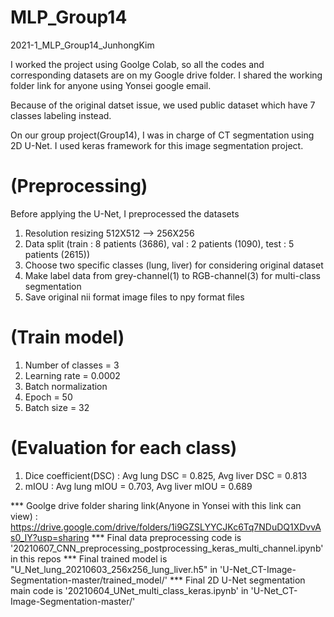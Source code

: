 # MLP_Group14
2021-1_MLP_Group14_JunhongKim


I worked the project using Goolge Colab, so all the codes and corresponding datasets are on my Google drive folder.
I shared the working folder link for anyone using Yonsei google email.


Because of the original datset issue, we used public dataset which have 7 classes labeling instead.


On our group project(Group14), I was in charge of CT segmentation using 2D U-Net.
I used keras framework for this image segmentation project.

# (Preprocessing)
Before applying the U-Net, I preprocessed the datasets
1. Resolution resizing 512X512 --> 256X256
2. Data split (train : 8 patients (3686), val : 2 patients (1090), test : 5 patients (2615))
3. Choose two specific classes (lung, liver) for considering original dataset
4. Make label data from grey-channel(1) to RGB-channel(3) for multi-class segmentation
5. Save original nii format image files to npy format files

# (Train model)
1. Number of classes = 3
2. Learning rate = 0.0002
3. Batch normalization
4. Epoch = 50
5. Batch size = 32


# (Evaluation for each class)
1. Dice coefficient(DSC) : Avg lung DSC = 0.825, Avg liver DSC = 0.813
2. mIOU : Avg lung mIOU = 0.703, Avg liver mIOU = 0.689


*** Goolge drive folder sharing link(Anyone in Yonsei with this link can view) : https://drive.google.com/drive/folders/1i9GZSLYYCJKc6Tq7NDuDQ1XDvvAs0_IY?usp=sharing
*** Final data preprocessing code is '20210607_CNN_preprocessing_postprocessing_keras_multi_channel.ipynb' in this repos
*** Final trained model is "U_Net_lung_20210603_256x256_lung_liver.h5" in 'U-Net_CT-Image-Segmentation-master/trained_model/'
*** Final 2D U-Net segmentation main code is '20210604_UNet_multi_class_keras.ipynb' in 'U-Net_CT-Image-Segmentation-master/'
